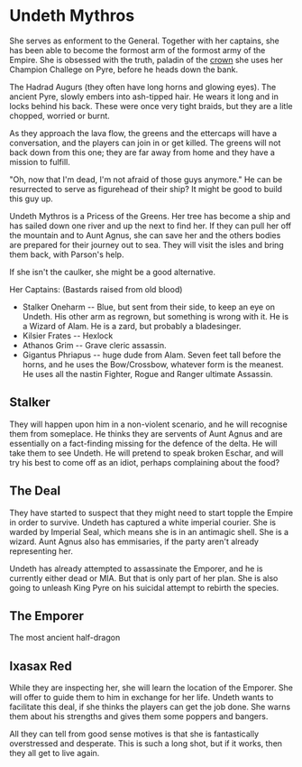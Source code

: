 # Undeth Mythros

She serves as enforment to the General. Together with her captains, she has been able to become the formost arm of the formost army of the Empire. She is obsessed with the truth, paladin of the [crown](http://dnd5e.wikidot.com/paladin:crown) she uses her Champion Challege on Pyre, before he heads down the bank.

The Hadrad Augurs (they often have long horns and glowing eyes). The ancient Pyre, slowly embers into ash-tipped hair. He wears it long and in locks behind his back. These were once very tight braids, but they are a litle chopped, worried or burnt.

As they approach the lava flow, the greens and the ettercaps will have a conversation, and the players can join in or get killed. The greens will not back down from this one; they are far away from home and they have a mission to fulfill.

"Oh, now that I'm dead, I'm not afraid of those guys anymore." He can be resurrected to serve as figurehead of their ship? It might be good to build this guy up. 

Undeth Mythros is a Pricess of the Greens. Her tree has become a ship and has sailed down one river and up the next to find her. If they can pull her off the mountain and to Aunt Agnus, she can save her and the others bodies are prepared for their journey out to sea. They will visit the isles and bring them back, with Parson's help.

If she isn't the caulker, she might be a good alternative.

Her Captains: (Bastards raised from old blood)
 - Stalker Oneharm -- Blue, but sent from their side, to keep an eye on Undeth.  His other arm as regrown, but something is wrong with it. He is a Wizard of Alam. He is a zard, but probably a bladesinger.
 - Kilsier Frates -- Hexlock
 - Athanos Grim -- Grave cleric assassin.
 - Gigantus Phriapus -- huge dude from Alam. Seven feet tall before the horns, and he uses the Bow/Crossbow, whatever form is the meanest. He uses all the nastin Fighter, Rogue and Ranger ultimate Assassin.
 
## Stalker 

They will happen upon him in a non-violent scenario, and he will recognise them from someplace. He thinks they are servents of Aunt Agnus and are essentially on a fact-finding missing for the defence of the delta. He will take them to see Undeth. He will pretend to speak broken Eschar, and will try his best to come off as an idiot, perhaps complaining about the food?

## The Deal

They have started to suspect that they might need to start topple the Empire in order to survive. Undeth has captured a white imperial courier. She is warded by Imperial Seal, which means she is in an antimagic shell. She is a wizard. Aunt Agnus also has emmisaries, if the party aren't already representing her.

Undeth has already attempted to assassinate the Emporer, and he is currently either dead or MIA. But that is only part of her plan. She is also going to unleash King Pyre on his suicidal attempt to rebirth the species.

## The Emporer
The most ancient half-dragon

## Ixasax Red

While they are inspecting her, she will learn the location of the Emporer. She will offer to guide them to him in exchange for her life. Undeth wants to facilitate this deal, if she thinks the players can get the job done. She warns them about his strengths and gives them some poppers and bangers.

All they can tell from good sense motives is that she is fantastically overstressed and desperate. This is such a long shot, but if it works, then they all get to live again.

